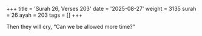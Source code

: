 +++
title = 'Surah 26, Verses 203'
date = '2025-08-27'
weight = 3135
surah = 26
ayah = 203
tags = []
+++

Then they will cry, “Can we be allowed more time?”